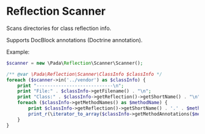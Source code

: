 # Reflection Scanner
Scans directories for class reflection info.

Supports DocBlock annotations (Doctrine annotation).

Example:
```php
$scanner = new \Pada\Reflection\Scanner\Scanner();

/** @var \Pada\Reflection\Scanner\ClassInfo $classInfo */
foreach ($scanner->in('../vendor') as $classInfo) {
    print "----------------------------\n";
    print "File:" . $classInfo->getFilename() . "\n";
    print "Class:" . $classInfo->getReflection()->getShortName() . "\n";
    foreach ($classInfo->getMethodNames() as $methodName) {
        print $classInfo->getReflection()->getShortName() . '.' . $methodName . "\n";
        print_r(\iterator_to_array($classInfo->getMethodAnnotations($methodName)));
    }
}
```

